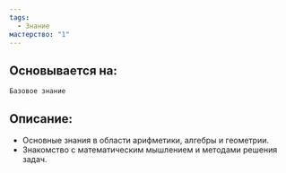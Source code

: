 ```yaml
---
tags:
  - Знание
мастерство: "1"
---
```

## Основывается на:
`Базовое знание`
## Описание:
- Основные знания в области арифметики, алгебры и геометрии.
- Знакомство с математическим мышлением и методами решения задач.
